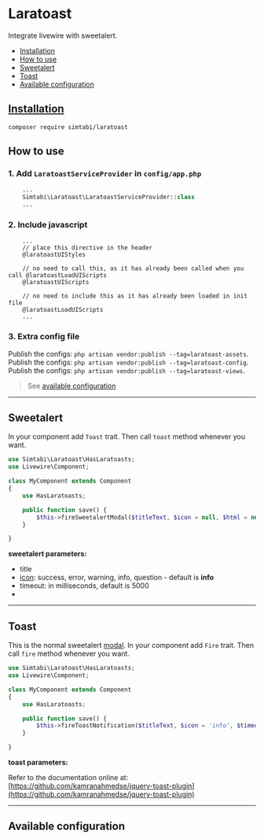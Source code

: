 # Laratoast  <!-- omit in toc -->

Integrate livewire with sweetalert.

- [Installation](#installation)
- [How to use](#how-to-use)
- [Sweetalert](#sweetalert)
- [Toast](#toast)
- [Available configuration](#available-configuration)

## [Installation](https://packagist.org/packages/simtabi/laratoast)

`composer require simtabi/laratoast`

## How to use

### 1. Add `LaratoastServiceProvider` in `config/app.php` <!-- omit in toc -->

```php
    ...
    Simtabi\Laratoast\LaratoastServiceProvider::class
    ...
```

### 2. Include javascript <!-- omit in toc -->

```blade
    ...
    // place this directive in the header
    @laratoastUIStyles

    // no need to call this, as it has already been called when you call @laratoastLoadUIScripts
    @laratoastUIScripts

    // no need to include this as it has already been loaded in init file
    @laratoastLoadUIScripts
    ...
```

### 3. Extra config file <!-- omit in toc -->

Publish the configs: `php artisan vendor:publish --tag=laratoast-assets`.
Publish the configs: `php artisan vendor:publish --tag=laratoast-config`.
Publish the configs: `php artisan vendor:publish --tag=laratoast-views`.
> See [available configuration](#available-configuration)

---

## Sweetalert

In your component add `Toast` trait. Then call `toast` method whenever you want.

```php
use Simtabi\Laratoast\HasLaratoasts;
use Livewire\Component;

class MyComponent extends Component
{
    use HasLaratoasts;

    public function save() {
        $this->fireSweetalertModal($titleText, $icon = null, $html = null, $options = []);
    }

}
```

**sweetalert parameters:**

- title
- [icon](https://sweetalert2.github.io/#icons): success, error, warning, info, question - default is **info**
- timeout: in milliseconds, default is 5000
-
---

## Toast

This is the normal sweetalert [modal](https://sweetalert2.github.io/#examples). In your component add `Fire` trait. Then call `fire` method whenever you want.

```php
use Simtabi\Laratoast\HasLaratoasts;
use Livewire\Component;

class MyComponent extends Component
{
    use HasLaratoasts;

    public function save() {
        $this->fireToastNotification($titleText, $icon = 'info', $timeout = 5000, $options = []);
    }

}
```

**toast parameters:**

Refer to the documentation online at: [https://github.com/kamranahmedse/jquery-toast-plugin](https://github.com/kamranahmedse/jquery-toast-plugin)

---

## Available configuration
